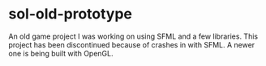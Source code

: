 # sol-old-prototype
An old game project I was working on using SFML and a few libraries. This project has been discontinued because of crashes in with SFML. A newer one is being built with OpenGL. 
